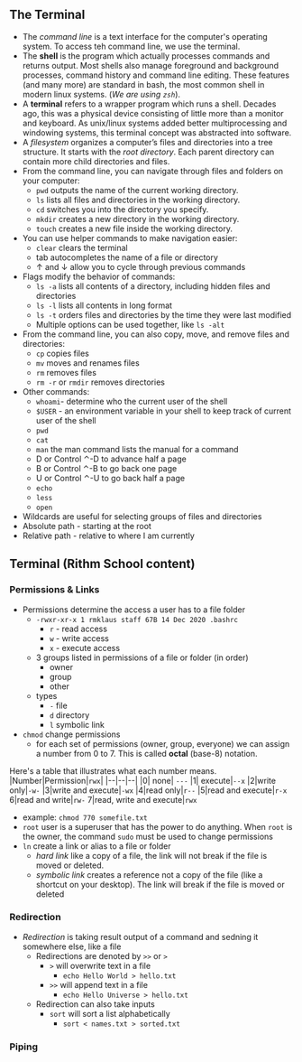 ## The Terminal

-   The _command line_ is a text interface for the computer's operating system. To access teh command line, we use the terminal.
-   The **shell** is the program which actually processes commands and returns output. Most shells also manage foreground and background processes, command history and command line editing. These features (and many more) are standard in bash, the most common shell in modern linux systems. (_We are using `zsh`_).
-   A **terminal** refers to a wrapper program which runs a shell. Decades ago, this was a physical device consisting of little more than a monitor and keyboard. As unix/linux systems added better multiprocessing and windowing systems, this terminal concept was abstracted into software.
-   A _filesystem_ organizes a computer’s files and directories into a tree structure. It starts with the _root directory_. Each parent directory can contain more child directories and files.
-   From the command line, you can navigate through files and folders on your computer:
    -   `pwd` outputs the name of the current working directory.
    -   `ls` lists all files and directories in the working directory.
    -   `cd` switches you into the directory you specify.
    -   `mkdir` creates a new directory in the working directory.
    -   `touch` creates a new file inside the working directory.
-   You can use helper commands to make navigation easier:
    -   `clear` clears the terminal
    -   tab autocompletes the name of a file or directory
    -   ↑ and ↓ allow you to cycle through previous commands
-   Flags modify the behavior of commands:
    -   `ls -a` lists all contents of a directory, including hidden files and directories
    -   `ls -l` lists all contents in long format
    -   `ls -t` orders files and directories by the time they were last modified
    -   Multiple options can be used together, like `ls -alt`
-   From the command line, you can also copy, move, and remove files and directories:
    -   `cp` copies files
    -   `mv` moves and renames files
    -   `rm` removes files
    -   `rm -r` or `rmdir` removes directories
-   Other commands:
    -   `whoami`- determine who the current user of the shell
    -   `$USER` - an environment variable in your shell to keep track of current user of the shell
    -   `pwd`
    -   `cat`
    -   `man` the man command lists the manual for a command
    -   D or Control ⌃-D to advance half a page
    -   B or Control ⌃-B to go back one page
    -   U or Control ⌃-U to go back half a page
    -   `echo`
    -   `less`
    -   `open`
-   Wildcards are useful for selecting groups of files and directories
-   Absolute path - starting at the root
-   Relative path - relative to where I am currently

## Terminal (Rithm School content)

### Permissions & Links

-   Permissions determine the access a user has to a file folder
    -   `-rwxr-xr-x 1 rmklaus staff 67B 14 Dec 2020 .bashrc`
        -   `r` - read access
        -   `w` - write access
        -   `x` - execute access
    -   3 groups listed in permissions of a file or folder (in order)
        -   owner
        -   group
        -   other
    -   types
        -   `-` file
        -   `d` directory
        -   `l` symbolic link
-   `chmod` change permissions
    -   for each set of permissions (owner, group, everyone) we can assign a number from 0 to 7. This is called **octal** (base-8) notation.

Here's a table that illustrates what each number means.
|Number|Permission|`rwx`|
|--|--|--|
|0| none| `---`
|1| execute|`--x`
|2|write only|`-w-`
|3|write and execute|`-wx`
|4|read only|`r--`
|5|read and execute|`r-x`
6|read and write|`rw-`
7|read, write and execute|`rwx`

-   example: `chmod 770 somefile.txt`
-   `root` user is a superuser that has the power to do anything. When `root` is the owner, the command `sudo` must be used to change permissions
-   `ln` create a link or alias to a file or folder
    -   _hard link_ like a copy of a file, the link will not break if the file is moved or deleted.
    -   _symbolic link_ creates a reference not a copy of the file (like a shortcut on your desktop). The link will break if the file is moved or deleted

### Redirection

-   _Redirection_ is taking result output of a command and sedning it somewhere else, like a file
    -   Redirections are denoted by `>>` or `>`
        -   `>` will overwrite text in a file
            -   `echo Hello World > hello.txt`
        -   `>>` will append text in a file
            -   `echo Hello Universe > hello.txt`
    -   Redirection can also take inputs
        -   `sort` will sort a list alphabetically
            -   `sort < names.txt > sorted.txt`

### Piping
